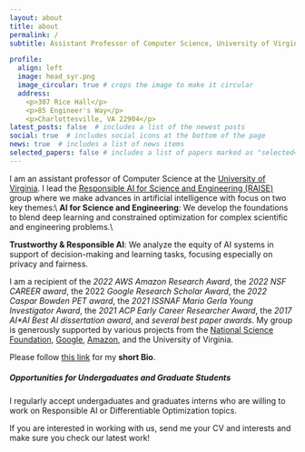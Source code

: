 ```yaml
---
layout: about
title: about
permalink: /
subtitle: Assistant Professor of Computer Science, University of Virginia

profile:
  align: left
  image: head_syr.png
  image_circular: true # crops the image to make it circular
  address:
    <p>307 Rice Hall</p>
    <p>85 Engineer's Way</p>
    <p>Charlottesville, VA 22904</p>
latest_posts: false  # includes a list of the newest posts
social: true  # includes social icons at the bottom of the page
news: true  # includes a list of news items
selected_papers: false # includes a list of papers marked as "selected={true}"
---
```


I am an assistant professor of Computer Science at the [University of Virginia](https://engineering.virginia.edu/departments/computer-science). 
I lead the [Responsible AI for Science and Engineering (RAISE)](/group/) group where we make advances in artificial intelligence with focus on two key themes:\\
  **AI for Science and Engineering**: We develop the foundations to blend deep learning and constrained optimization for complex scientific and engineering problems.\\
  <!-- and  create ways to integrate knowledge, constraints, and physical principles into learning models. -->
  **Trustworthy & Responsible AI**: We analyze the equity of AI systems in support of decision-making and learning tasks, focusing especially on privacy and fairness.

<!-- I approach these directions by applying the tools and perspectives of
_optimization theory_, _differential privacy_, and _statistics_ to problems in
decision-making and machine learning. For more details, please see my [publications](_pages/about.md). -->


I am a recipient of the _2022 AWS Amazon Research Award_, the _2022 NSF CAREER award_,
the 2022 _Google Research Scholar Award_, the _2022 Caspar Bowden PET award_, the
_2021 ISSNAF Mario Gerla Young Investigator Award_, the _2021 ACP Early Career Researcher Award_,
the _2017 AI*AI Best AI dissertation award_, and _several best paper awards_. 
My group is generously supported by various projects from the [National Science Foundation](https://www.nsf.gov/awardsearch/simpleSearchResult?queryText=%22Ferdinando+Fioretto%22&ActiveAwards=true&ExpiredAwards=true), [Google](https://research.google/outreach/research-scholar-program/recipients/), 
[Amazon](https://www.amazon.science/research-awards/recipients/ferdinando-fioretto),
and the University of Virginia.

<!-- Before joining the University of Virginia, I was an assistant professor at
Syracuse University. Prior to that I was a postdoctoral research associate at the
Georgia Institute of Technology and a research fellow at the University of Michigan.
For more details, please see my [CV](assets/cv/cvFioretto.pdf). 
 -->

Please follow [this link](bio/) for my **short Bio**.


##### Opportunities for Undergaduates and Graduate Students

I regularly accept undergaduates and graduates interns who are willing to work on Responsible AI or Differentiable Optimization topics. 
<!-- See [this page](projects/projects-Fall24) for current projects available.  -->
If you are interested in working with us, send me your CV and interests and make sure you check our latest work!
